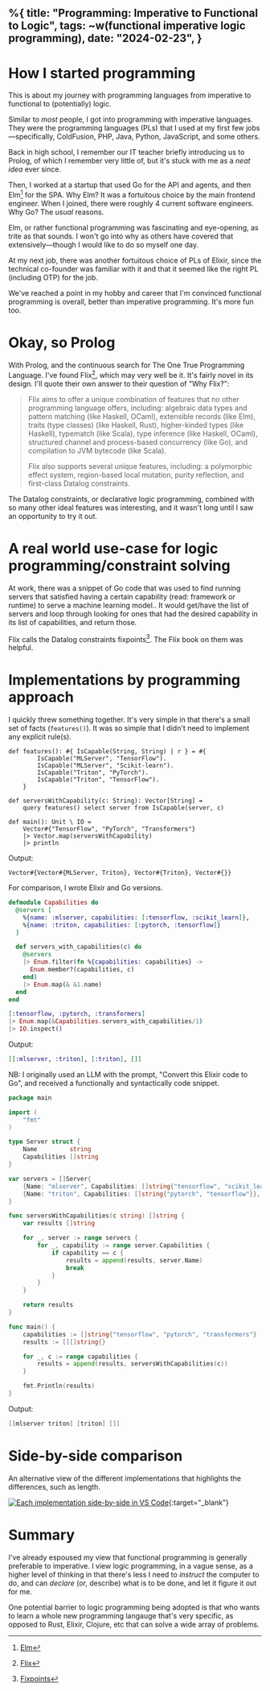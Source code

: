 %{
    title: "Programming: Imperative to Functional to Logic",
    tags: ~w(functional imperative logic programming),
    date: "2024-02-23",
}
---
# How I started programming

This is about my journey with programming languages from imperative to functional to (potentially) logic.

Similar to _most_ people, I got into programming with imperative languages. They were the programming languages (PLs) that I used at my first few jobs—specifically, ColdFusion, PHP, Java, Python, JavaScript, and some others.

Back in high school, I remember our IT teacher briefly introducing us to Prolog, of which I remember very little of, but it's stuck with me as a _neat idea_ ever since.

Then, I worked at a startup that used Go for the API and agents, and then Elm[^2] for the SPA. Why Elm? It was a fortuitous choice by the main frontend engineer. When I joined, there were roughly 4 current software engineers. Why Go? The _usual_ reasons.

Elm, or rather functional programming was fascinating and eye-opening, as trite as that sounds. I won't go into why as others have covered that extensively—though I would like to do so myself one day.

At my next job, there was another fortuitous choice of PLs of Elixir, since the technical co-founder was familiar with it and that it seemed like the right PL (including OTP) for the job.

We've reached a point in my hobby and career that I'm convinced functional programming is overall, better than imperative programming. It's more fun too.

# Okay, so Prolog

With Prolog, and the continuous search for The One True Programming Language. I've found Flix[^1], which may very well be it. It's fairly novel in its design. I'll quote their own answer to their question of "Why Flix?":

> Flix aims to offer a unique combination of features that no other programming language offers, including: algebraic data types and pattern matching (like Haskell, OCaml), extensible records (like Elm), traits (type classes) (like Haskell, Rust), higher-kinded types (like Haskell), typematch (like Scala), type inference (like Haskell, OCaml), structured channel and process-based concurrency (like Go), and compilation to JVM bytecode (like Scala).
>
> Flix also supports several unique features, including: a polymorphic effect system, region-based local mutation, purity reflection, and first-class Datalog constraints.

The Datalog constraints, or declarative logic programming, combined with so many other ideal features was interesting, and it wasn't long until I saw an opportunity to try it out.

# A real world use-case for logic programming/constraint solving

At work, there was a snippet of Go code that was used to find running servers that satisfied having a certain capability (read: framework or runtime) to serve a machine learning model.. It would get/have the list of servers and loop through looking for ones that had the desired capability in its list of capabilities, and return those.

Flix calls the Datalog constraints fixpoints[^3]. The Flix book on them was helpful.

# Implementations by programming approach

I quickly threw something together. It's very simple in that there's a small set of facts (`features()`). It was so simple that I didn't need to implement any explicit rule(s).

```
def features(): #{ IsCapable(String, String) | r } = #{
        IsCapable("MLServer", "TensorFlow").
        IsCapable("MLServer", "Scikit-learn").
        IsCapable("Triton", "PyTorch").
        IsCapable("Triton", "TensorFlow").
    }

def serversWithCapability(c: String): Vector[String] =
    query features() select server from IsCapable(server, c)

def main(): Unit \ IO =
    Vector#{"TensorFlow", "PyTorch", "Transformers"}
    |> Vector.map(serversWithCapability)
    |> println
```

Output:

```
Vector#{Vector#{MLServer, Triton}, Vector#{Triton}, Vector#{}}
```

For comparison, I wrote Elixir and Go versions.

```elixir
defmodule Capabilities do
  @servers [
    %{name: :mlserver, capabilities: [:tensorflow, :scikit_learn]},
    %{name: :triton, capabilities: [:pytorch, :tensorflow]}
  ]

  def servers_with_capabilities(c) do
    @servers
    |> Enum.filter(fn %{capabilities: capabilities} ->
      Enum.member?(capabilities, c)
    end)
    |> Enum.map(& &1.name)
  end
end

[:tensorflow, :pytorch, :transformers]
|> Enum.map(&Capabilities.servers_with_capabilities/1)
|> IO.inspect()
```

Output:

```elixir
[[:mlserver, :triton], [:triton], []]
```

NB: I originally used an LLM with the prompt, "Convert this Elixir code to Go", and received a functionally and syntactically code snippet.

```go
package main

import (
	"fmt"
)

type Server struct {
	Name         string
	Capabilities []string
}

var servers = []Server{
	{Name: "mlserver", Capabilities: []string{"tensorflow", "scikit_learn"}},
	{Name: "triton", Capabilities: []string{"pytorch", "tensorflow"}},
}

func serversWithCapabilities(c string) []string {
	var results []string

	for _, server := range servers {
		for _, capability := range server.Capabilities {
			if capability == c {
				results = append(results, server.Name)
				break
			}
		}
	}

	return results
}

func main() {
	capabilities := []string{"tensorflow", "pytorch", "transformers"}
	results := [][]string{}

	for _, c := range capabilities {
		results = append(results, serversWithCapabilities(c))
	}

	fmt.Println(results)
}
```

Output:

```go
[[mlserver triton] [triton] []]
```

# Side-by-side comparison

An alternative view of the different implementations that highlights the differences, such as length.

[![Each implementation side-by-side in VS Code](/images/notes/flix-elixir-go-servers.png)](/images/notes/flix-elixir-go-servers.png){:target="_blank"}

# Summary

I've already espoused my view that functional programming is generally preferable to imperative. I view logic programming, in a vague sense, as a higher level of thinking in that there's less I need to _instruct_ the computer to do, and can _declare_ (or, describe) what is to be done, and let it figure it out for me.

One potential barrier to logic programming being adopted is that who wants to learn a whole new programming langauge that's very specific, as opposed to Rust, Elixir, Clojure, etc that can solve a wide array of problems.

[^1]: [Flix](https://flix.dev)
[^2]: [Elm](https://elm-lang.org)
[^3]: [Fixpoints](https://doc.flix.dev/fixpoints.html)
